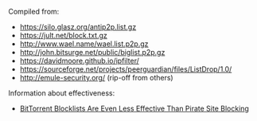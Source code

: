 Compiled from:

* https://silo.glasz.org/antip2p.list.gz
* https://jult.net/block.txt.gz
* http://www.wael.name/wael.list.p2p.gz
* http://john.bitsurge.net/public/biglist.p2p.gz
* https://davidmoore.github.io/ipfilter/
* https://sourceforge.net/projects/peerguardian/files/ListDrop/1.0/
* http://emule-security.org/ (rip-off from others)



Information about effectiveness:

* [BitTorrent Blocklists Are Even Less Effective Than Pirate Site Blocking](https://torrentfreak.com/bittorrent-blocklists-are-even-less-effective-than-pirate-site-blocking-181231/)
